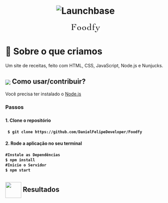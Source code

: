  <h1 align="center">
    <img alt="Launchbase" src="https://storage.googleapis.com/golden-wind/bootcamp-launchbase/logo.png" width="300px" />
</h1>

<h3 align="center">
  <img alt="Foodfy" src="https://github.com/DanielFelipeDeveloper/Foodfy/blob/master/public/assets/logo.png"/>
</h3>

# :rocket: Sobre o que criamos

<p> 
Um site de receitas, feito com HTML, CSS, JavaScript, Node.js e Nunjucks.
</p>

<h2> <img src="https://i.dlpng.com/static/png/6577858_preview.png" width="50px" align="center"/> Como usar/contribuir? </h2>
<p> Você precisa ter instalado o <a href="https://nodejs.org/en/">Node.js</a> </p>

<h3> Passos <h3>

<h4> 1. Clone o repositório <h4>

```
 $ git clone https://github.com/DanielFelipeDeveloper/Foodfy
```

<h4> 2. Rode a aplicação no seu terminal <h4>

```
#Instale as Dependências
$ npm install
#Inicie o Servidor
$ npm start
```

<h2><img src="https://static.thenounproject.com/png/25759-200.png"width="50px" height="50px" align="center"/> Resultados </h2>
